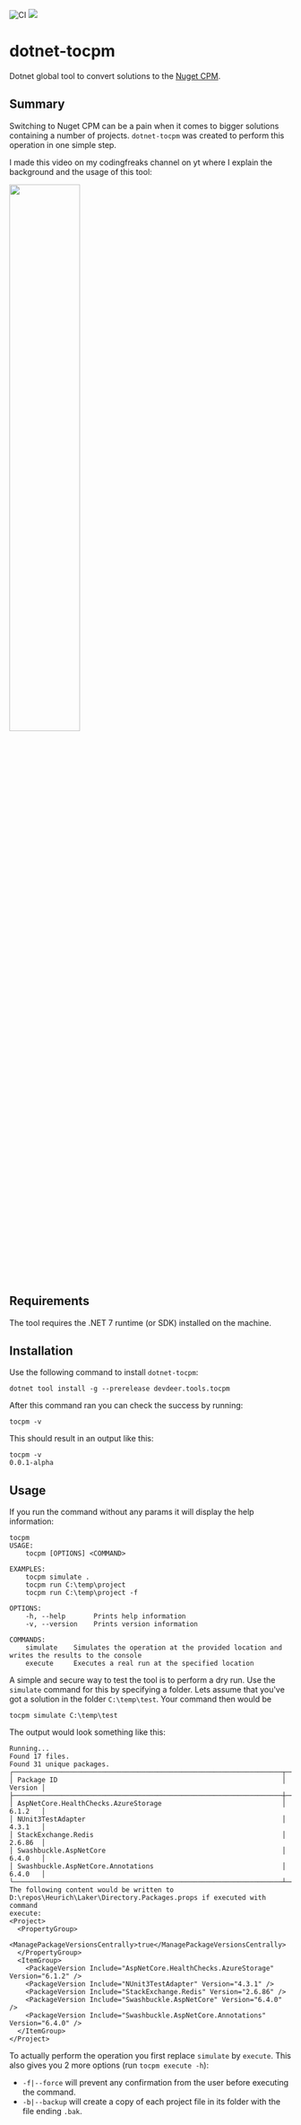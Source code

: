 ![CI](https://github.com/DEVDEER/dotnet-tocpm/actions/workflows/ci.yml/badge.svg?branch=main)
![](https://img.shields.io/nuget/v/devdeer.tools.tocpm)

# dotnet-tocpm

Dotnet global tool to convert solutions to the [Nuget CPM](https://devblogs.microsoft.com/nuget/introducing-central-package-management/).

## Summary

Switching to Nuget CPM can be a pain when it comes to bigger solutions containing a number of projects. `dotnet-tocpm` was created to perform this operation in one simple step.

I made this video on my codingfreaks channel on yt where I explain the background and the usage of this tool:

<div align="left">
      <a href="https://www.youtube.com/watch?v=t0IOzOdRh2U">
         <img src="https://img.youtube.com/vi/t0IOzOdRh2U/0.jpg" style="width:50%;">
      </a>
</div>

## Requirements

The tool requires the .NET 7 runtime (or SDK) installed on the machine.

## Installation

Use the following command to install `dotnet-tocpm`:

```shell
dotnet tool install -g --prerelease devdeer.tools.tocpm
```

After this command ran you can check the success by running:

```shell
tocpm -v
```

This should result in an output like this:

```shell
tocpm -v
0.0.1-alpha
```

## Usage

If you run the command without any params it will display the help information:

```shell
tocpm
USAGE:
    tocpm [OPTIONS] <COMMAND>

EXAMPLES:
    tocpm simulate .
    tocpm run C:\temp\project
    tocpm run C:\temp\project -f

OPTIONS:
    -h, --help       Prints help information
    -v, --version    Prints version information

COMMANDS:
    simulate    Simulates the operation at the provided location and writes the results to the console
    execute     Executes a real run at the specified location

```

A simple and secure way to test the tool is to perform a dry run. Use the `simulate` command for this by specifying a folder. Lets assume that you've got a solution in the folder `C:\temp\test`. Your command then would be

```shell
tocpm simulate C:\temp\test
```

The output would look something like this:

```shell
Running...
Found 17 files.
Found 31 unique packages.
┌───────────────────────────────────────────────────────────────────┬─────────┐
│ Package ID                                                        │ Version │
├───────────────────────────────────────────────────────────────────┼─────────┤
│ AspNetCore.HealthChecks.AzureStorage                              │ 6.1.2   │
│ NUnit3TestAdapter                                                 │ 4.3.1   │
│ StackExchange.Redis                                               │ 2.6.86  │
│ Swashbuckle.AspNetCore                                            │ 6.4.0   │
│ Swashbuckle.AspNetCore.Annotations                                │ 6.4.0   │
└───────────────────────────────────────────────────────────────────┴─────────┘
The following content would be written to D:\repos\Heurich\Laker\Directory.Packages.props if executed with command
execute:
<Project>
  <PropertyGroup>
    <ManagePackageVersionsCentrally>true</ManagePackageVersionsCentrally>
  </PropertyGroup>
  <ItemGroup>
    <PackageVersion Include="AspNetCore.HealthChecks.AzureStorage" Version="6.1.2" />
    <PackageVersion Include="NUnit3TestAdapter" Version="4.3.1" />
    <PackageVersion Include="StackExchange.Redis" Version="2.6.86" />
    <PackageVersion Include="Swashbuckle.AspNetCore" Version="6.4.0" />
    <PackageVersion Include="Swashbuckle.AspNetCore.Annotations" Version="6.4.0" />
  </ItemGroup>
</Project>
```

To actually perform the operation you first replace `simulate` by `execute`. This also gives you 2 more options (run `tocpm execute -h`):

- `-f|--force` will prevent any confirmation from the user before executing the command.
- `-b|--backup` will create a copy of each project file in its folder with the file ending `.bak`.
